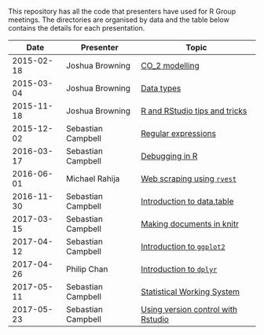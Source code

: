 This repository has all the code that presenters have used for R Group meetings. The directories are organised by data and the table below contains the details for each presentation.

Date       | Presenter          | Topic
-----------|--------------------|------------------------------
2015-02-18 | Joshua Browning    | [CO_2 modelling](https://github.com/sebastian-c/r-group-code/tree/master/2015-02-18)
2015-03-04 | Joshua Browning    | [Data types](https://github.com/sebastian-c/r-group-code/tree/master/2015-03-04)
2015-11-18 | Joshua Browning    | [R and RStudio tips and tricks](https://github.com/sebastian-c/r-group-code/tree/master/2015-11-18)
2015-12-02 | Sebastian Campbell | [Regular expressions](https://github.com/sebastian-c/r-group-code/tree/master/2015-12-02)
2016-03-17 | Sebastian Campbell | [Debugging in R](https://github.com/sebastian-c/r-group-code/tree/master/2016-03-17)
2016-06-01 | Michael Rahija     | [Web scraping using `rvest`](https://github.com/sebastian-c/r-group-code/tree/master/2016-06-01)
2016-11-30 | Sebastian Campbell | [Introduction to data.table](https://github.com/sebastian-c/r-group-code/tree/master/2016-11-30)
2017-03-15 | Sebastian Campbell | [Making documents in knitr](https://github.com/sebastian-c/r-group-code/tree/master/2017-03-15)
2017-04-12 | Sebastian Campbell | [Introduction to `ggplot2`](https://github.com/sebastian-c/r-group-code/tree/master/2017-04-12)
2017-04-26 | Philip Chan        | [Introduction to `dplyr`](https://github.com/sebastian-c/r-group-code/tree/master/2017-04-26)
2017-05-11 | Sebastian Campbell | [Statistical Working System](https://github.com/sebastian-c/r-group-code/tree/master/2017-05-11)
2017-05-23 | Sebastian Campbell | [Using version control with Rstudio](https://github.com/sebastian-c/r-group-code/tree/master/2017-05-23)
